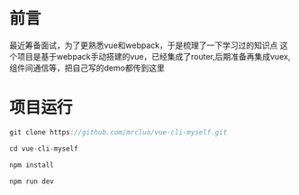 前言
===

最近筹备面试，为了更熟悉vue和webpack，于是梳理了一下学习过的知识点
这个项目是基于webpack手动搭建的vue，已经集成了router,后期准备再集成vuex,组件间通信等，把自己写的demo都传到这里



项目运行
===

```javascript
git clone https://github.com/mrcluo/vue-cli-myself.git

cd vue-cli-myself

npm install

npm run dev
```


